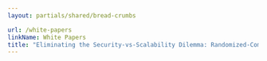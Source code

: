 ```yaml
---
layout: partials/shared/bread-crumbs

url: /white-papers
linkName: White Papers
title: "Eliminating the Security-vs-Scalability Dilemma: Randomized-Committee Consensus Protocols"
---
```

